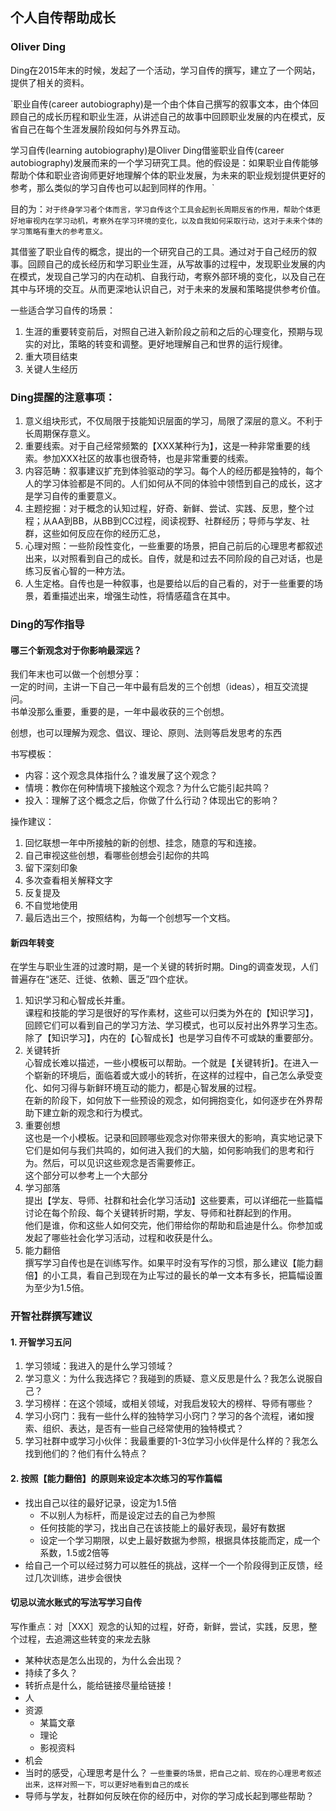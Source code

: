 ## 个人自传帮助成长

### Oliver Ding

Ding在2015年末的时候，发起了一个活动，学习自传的撰写，建立了一个网站，提供了相关的资料。  

`职业自传(career autobiography)是一个由个体自己撰写的叙事文本，由个体回顾自己的成长历程和职业生涯，从讲述自己的故事中回顾职业发展的内在模式，反省自己在每个生涯发展阶段如何与外界互动。

学习自传(learning autobiography)是Oliver Ding借鉴职业自传(career autobiography)发展而来的一个学习研究工具。他的假设是：如果职业自传能够帮助个体和职业咨询师更好地理解个体的职业发展，为未来的职业规划提供更好的参考，那么类似的学习自传也可以起到同样的作用。`

目的为：`对于终身学习者个体而言，学习自传这个工具会起到长周期反省的作用，帮助个体更好地审视内在学习动机，考察外在学习环境的变化，以及自我如何采取行动，这对于未来个体的学习策略有重大的参考意义。`

其借鉴了职业自传的概念，提出的一个研究自己的工具。通过对于自己经历的叙事。回顾自己的成长经历和学习职业生涯，从写故事的过程中，发现职业发展的内在模式，发现自己学习的内在动机、自我行动，考察外部环境的变化，以及自己在其中与环境的交互。从而更深地认识自己，对于未来的发展和策略提供参考价值。  

一些适合学习自传的场景：  
1. 生涯的重要转变前后，对照自己进入新阶段之前和之后的心理变化，预期与现实的对比，策略的转变和调整。更好地理解自己和世界的运行规律。
2. 重大项目结束
3. 关键人生经历

### Ding提醒的注意事项：  

1. 意义组块形式，不仅局限于技能知识层面的学习，局限了深层的意义。不利于长周期保存意义。
2. 重要线索。对于自己经常频繁的【XXX某种行为】，这是一种非常重要的线索。参加XXX社区的故事也很奇特，也是非常重要的线索。  
3. 内容范畴：叙事建议扩充到体验驱动的学习。每个人的经历都是独特的，每个人的学习体验都是不同的。人们如何从不同的体验中领悟到自己的成长，这才是学习自传的重要意义。
4. 主题挖掘：对于概念的认知过程，好奇、新鲜、尝试、实践、反思，整个过程；从AA到BB，从BB到CC过程，阅读视野、社群经历；导师与学友、社群，这些如何反应在你的经历汇总，
5. 心理对照：一些阶段性变化，一些重要的场景，把自己前后的心理思考都叙述出来，以对照看到自己的成长。自传，就是和过去不同阶段的自己对话，也是练习反省心智的一种方法。  
6. 人生定格。自传也是一种叙事，也是要给以后的自己看的，对于一些重要的场景，着重描述出来，增强生动性，将情感蕴含在其中。

### Ding的写作指导  

#### 哪三个新观念对于你影响最深远？

我们年末也可以做一个创想分享：  
一定的时间，主讲一下自己一年中最有启发的三个创想（ideas），相互交流提问。  
书单没那么重要，重要的是，一年中最收获的三个创想。  

创想，也可以理解为观念、倡议、理论、原则、法则等启发思考的东西

书写模板：  
- 内容：这个观念具体指什么？谁发展了这个观念？
- 情境：教你在何种情境下接触这个观念？为什么它能引起共鸣？
- 投入：理解了这个概念之后，你做了什么行动？体现出它的影响？

操作建议：  
1. 回忆联想一年中所接触的新的创想、挂念，随意的写和连接。  
2. 自己审视这些创想，看哪些创想会引起你的共鸣
  1. 留下深刻印象
  2. 多次查看相关解释文字
  3. 反复提及
  4. 不自觉地使用
3. 最后选出三个，按照结构，为每一个创想写一个文档。

#### 新四年转变

在学生与职业生涯的过渡时期，是一个关键的转折时期。Ding的调查发现，人们普遍存在“迷茫、迁徙、依赖、匮乏”四个症状。  

1. 知识学习和心智成长并重。  
  课程和技能的学习是很好的写作素材，这些可以归类为外在的【知识学习】，回顾它们可以看到自己的学习方法、学习模式，也可以反衬出外界学习生态。  
  除了【知识学习】，内在的【心智成长】也是学习自传不可或缺的重要部分。
2. 关键转折  
  心智成长难以描述，一些小模板可以帮助。一个就是【关键转折】。在进入一个崭新的环境后，面临着或大或小的转折，在这样的过程中，自己怎么承受变化、如何习得与新鲜环境互动的能力，都是心智发展的过程。  
  在新的阶段下，如何放下一些预设的观念，如何拥抱变化，如何逐步在外界帮助下建立新的观念和行为模式。
3. 重要创想  
  这也是一个小模板。记录和回顾哪些观念对你带来很大的影响，真实地记录下它们是如何与我们共鸣的，如何进入我们的大脑，如何影响我们的思考和行为。然后，可以见识这些观念是否需要修正。  
  这个部分可以参考上一个大部分
4. 学习部落  
  提出【学友、导师、社群和社会化学习活动】这些要素，可以详细花一些篇幅讨论在每个阶段、每个关键转折时期，学友、导师和社群起到的作用。  
  他们是谁，你和这些人如何交完，他们带给你的帮助和启迪是什么。你参加或发起了哪些社会化学习活动，过程和收获是什么。
5. 能力翻倍  
  撰写学习自传也是在训练写作。如果平时没有写作的习惯，那么建议【能力翻倍】的小工具，看自己到现在为止写过的最长的单一文本有多长，把篇幅设置为至少为1.5倍。

### 开智社群撰写建议

#### 1. 开智学习五问

1. 学习领域：我进入的是什么学习领域？
2. 学习意义：为什么我选择它？我碰到的质疑、意义反思是什么？我怎么说服自己？
3. 学习榜样：在这个领域，或相关领域，对我启发较大的榜样、导师有哪些？
4. 学习小窍门：我有一些什么样的独特学习小窍门？学习的各个流程，诸如搜索、组织、表达，是否有一些自己经常使用的独特模式？
5. 学习社群中或学习小伙伴：我最重要的1-3位学习小伙伴是什么样的？我怎么找到他们的？他们有什么特点？


#### 2. 按照【能力翻倍】的原则来设定本次练习的写作篇幅

- 找出自己以往的最好记录，设定为1.5倍
  - 不以别人为标杆，而是设定过去的自己为参照
  - 任何技能的学习，找出自己在该技能上的最好表现，最好有数据
  - 设定一个学习期限，以史上最好数据为参照，根据具体技能而定，成一个系数，1.5或2倍等
- 给自己一个可以经过努力可以胜任的挑战，这样一个一个阶段得到正反馈，经过几次训练，进步会很快

#### 切忌以流水账式的写法写学习自传

写作重点：对［XXX］观念的认知的过程，好奇，新鲜，尝试，实践，反思，整个过程，去追溯这些转变的来龙去脉

- 某种状态是怎么出现的，为什么会出现？
- 持续了多久？
- 转折点是什么，能给链接尽量给链接！
- 人
- 资源
  - 某篇文章
  - 理论
  - 影视资料
- 机会
- 当时的感受，心理思考是什么？
`一些重要的场景，把自己之前、现在的心理思考叙述出来，这样对照一下，可以更好地看到自己的成长`
- 导师与学友，社群如何反映在你的经历中，对你的学习成长起到哪些帮助？
